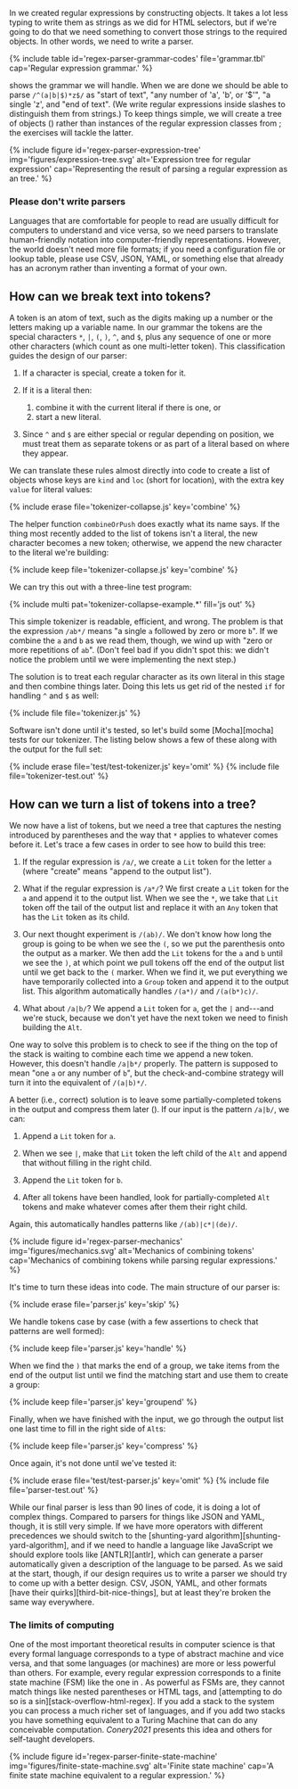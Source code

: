 ---
---

In <span x="pattern-matching"/> we created regular expressions by constructing objects.
It takes a lot less typing to write them as strings as we did for HTML selectors,
but if we're going to do that we need something to convert those strings to the required objects.
In other words, we need to write a <span g="parser">parser</span>.

{% include table
   id='regex-parser-grammar-codes'
   file='grammar.tbl'
   cap='Regular expression grammar.' %}

<span t="regex-parser-grammar-codes"/> shows the grammar we will handle.
When we are done
we should be able to parse `/^(a|b|$)*z$/` as
"start of text",
"any number of 'a', 'b', or '$'",
"a single 'z',
and "end of text".
(We write regular expressions inside slashes to distinguish them from strings.)
To keep things simple,
we will create a tree of objects (<span f="regex-parser-expression-tree"/>)
rather than instances of the regular expression classes from <span x="pattern-matching"/>;
the exercises will tackle the latter.

{% include figure
   id='regex-parser-expression-tree'
img='figures/expression-tree.svg'
alt='Expression tree for regular expression'
cap='Representing the result of parsing a regular expression as an tree.' %}

<div class="callout" markdown="1">

### Please don't write parsers

Languages that are comfortable for people to read are usually difficult for computers to understand
and vice versa,
so we need parsers to translate human-friendly notation into computer-friendly representations.
However,
the world doesn't need more file formats;
if you need a configuration file or lookup table,
please use CSV, JSON, <span g="yaml">YAML</span>,
or something else that already has an acronym
rather than inventing a format of your own.

</div>

## How can we break text into tokens?

A <span g="token">token</span> is an atom of text,
such as the digits making up a number or the letters making up a variable name.
In our grammar the tokens are the special characters `*`, `|`, `(`, `)`, `^`, and `$`,
plus any sequence of one or more other characters (which count as one multi-letter token).
This classification guides the design of our parser:

1.  If a character is special, create a token for it.

1.  If it is a <span g="literal">literal</span> then:
    1.  combine it with the current literal if there is one, or
    1.  start a new literal.

1.  Since `^` and `$` are either special or regular depending on position,
    we must treat them as separate tokens or as part of a literal
    based on where they appear.

We can translate these rules almost directly into code
to create a list of objects whose keys are `kind` and `loc` (short for location),
with the extra key `value` for literal values:

{% include erase file='tokenizer-collapse.js' key='combine' %}

The helper function `combineOrPush` does exactly what its name says.
If the thing most recently added to the list of tokens isn't a literal,
the new character becomes a new token;
otherwise,
we append the new character to the literal we're building:

{% include keep file='tokenizer-collapse.js' key='combine' %}

We can try this out with a three-line test program:

{% include multi pat='tokenizer-collapse-example.*' fill='js out' %}

This simple tokenizer is readable, efficient, and wrong.
The problem is that the expression `/ab*/` means "a single `a` followed by zero or more `b`".
If we combine the `a` and `b` as we read them,
though,
we wind up with "zero or more repetitions of `ab`".
(Don't feel bad if you didn't spot this:
we didn't notice the problem until we were implementing the next step.)

The solution is to treat each regular character as its own literal in this stage
and then combine things later.
Doing this lets us get rid of the nested `if` for handling `^` and `$` as well:

{% include file file='tokenizer.js' %}

Software isn't done until it's tested,
so let's build some [Mocha][mocha] tests for our tokenizer.
The listing below shows a few of these
along with the output for the full set:

{% include erase file='test/test-tokenizer.js' key='omit' %}
{% include file file='tokenizer-test.out' %}

## How can we turn a list of tokens into a tree?

We now have a list of tokens,
but we need a tree that captures the nesting introduced by parentheses
and the way that `*` applies to whatever comes before it.
Let's trace a few cases in order to see how to build this tree:

1.  If the regular expression is `/a/`, we create a `Lit` token for the letter `a`
    (where "create" means "append to the output list").

1.  What if the regular expression is `/a*/`?
    We first create a `Lit` token for the `a` and append it to the output list.
    When we see the `*`,
    we take that `Lit` token off the tail of the output list
    and replace it with an `Any` token that has the `Lit` token as its child.

1.  Our next thought experiment is `/(ab)/`.
    We don't know how long the group is going to be when we see the `(`,
    so we put the parenthesis onto the output as a marker.
    We then add the `Lit` tokens for the `a` and `b`
    until we see the `)`,
    at which point we pull tokens off the end of the output list
    until we get back to the `(` marker.
    When we find it,
    we put everything we have temporarily collected into a `Group` token and append it to the output list.
    This algorithm automatically handles `/(a*)/` and `/(a(b*)c)/`.

1.  What about `/a|b/`?
    We append a `Lit` token for `a`, get the `|` and---and we're stuck,
    because we don't yet have the next token we need to finish building the `Alt`.

One way to solve this problem is to check to see if the thing on the top of the stack is waiting to combine
each time we append a new token.
However,
this doesn't handle `/a|b*/` properly.
The pattern is supposed to mean "one `a` or any number of `b`",
but the check-and-combine strategy will turn it into the equivalent of `/(a|b)*/`.

A better (i.e., correct) solution is
to leave some partially-completed tokens in the output and compress them later
(<span f="regex-parser-mechanics"/>).
If our input is the pattern `/a|b/`, we can:

1.  Append a `Lit` token for `a`.

1.  When we see `|`,
    make that `Lit` token the left child of the `Alt`
    and append that without filling in the right child.

1.  Append the `Lit` token for `b`.

1.  After all tokens have been handled,
    look for partially-completed `Alt` tokens and make whatever comes after them their right child.

Again, this automatically handles patterns like `/(ab)|c*|(de)/`.

{% include figure
   id='regex-parser-mechanics'
img='figures/mechanics.svg'
alt='Mechanics of combining tokens'
cap='Mechanics of combining tokens while parsing regular expressions.' %}

It's time to turn these ideas into code.
The main structure of our parser is:

{% include erase file='parser.js' key='skip' %}

We handle tokens case by case
(with a few assertions to check that patterns are <span g="well_formed">well formed</span>):

{% include keep file='parser.js' key='handle' %}

When we find the `)` that marks the end of a group,
we take items from the end of the output list
until we find the matching start
and use them to create a group:

{% include keep file='parser.js' key='groupend' %}

Finally,
when we have finished with the input,
we go through the output list one last time to fill in the right side of `Alt`s:

{% include keep file='parser.js' key='compress' %}

Once again,
it's not done until we've tested it:

{% include erase file='test/test-parser.js' key='omit' %}
{% include file file='parser-test.out' %}

While our final parser is less than 90 lines of code,
it is doing a lot of complex things.
Compared to parsers for things like JSON and YAML,
though,
it is still very simple.
If we have more operators with different <span g="precedence">precedences</span>
we should switch to the [shunting-yard algorithm][shunting-yard-algorithm],
and if we need to handle a language like JavaScript we should explore tools like [ANTLR][antlr],
which can generate a parser automatically given a description of the language to be parsed.
As we said at the start,
though,
if our design requires us to write a parser we should try to come up with a better design.
CSV, JSON, YAML, and other formats [have their quirks][third-bit-nice-things],
but at least they're broken the same way everywhere.

<div class="callout" markdown="1">

### The limits of computing

One of the most important theoretical results in computer science is that
every formal language corresponds to a type of abstract machine and vice versa,
and that some languages (or machines) are more or less powerful than others.
For example,
every regular expression corresponds to a <span g="fsm">finite state machine</span> (FSM)
like the one in <span f="regex-parser-finite-state-machine"/>.
As powerful as FSMs are,
they cannot match things like nested parentheses or HTML tags,
and [attempting to do so is a sin][stack-overflow-html-regex].
If you add a stack to the system you can process a much richer set of languages,
and if you add two stacks you have something equivalent to a <span g="turing_machine">Turing Machine</span>
that can do any conceivable computation.
<cite>Conery2021</cite> presents this idea and others for self-taught developers.

</div>

{% include figure
   id='regex-parser-finite-state-machine'
   img='figures/finite-state-machine.svg'
   alt='Finite state machine'
   cap='A finite state machine equivalent to a regular expression.' %}
